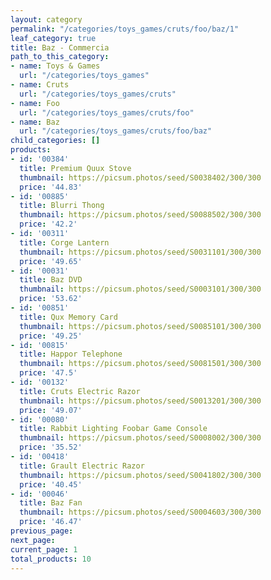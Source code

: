 ```yaml
---
layout: category
permalink: "/categories/toys_games/cruts/foo/baz/1"
leaf_category: true
title: Baz - Commercia
path_to_this_category:
- name: Toys & Games
  url: "/categories/toys_games"
- name: Cruts
  url: "/categories/toys_games/cruts"
- name: Foo
  url: "/categories/toys_games/cruts/foo"
- name: Baz
  url: "/categories/toys_games/cruts/foo/baz"
child_categories: []
products:
- id: '00384'
  title: Premium Quux Stove
  thumbnail: https://picsum.photos/seed/S0038402/300/300
  price: '44.83'
- id: '00885'
  title: Blurri Thong
  thumbnail: https://picsum.photos/seed/S0088502/300/300
  price: '42.2'
- id: '00311'
  title: Corge Lantern
  thumbnail: https://picsum.photos/seed/S0031101/300/300
  price: '49.65'
- id: '00031'
  title: Baz DVD
  thumbnail: https://picsum.photos/seed/S0003101/300/300
  price: '53.62'
- id: '00851'
  title: Qux Memory Card
  thumbnail: https://picsum.photos/seed/S0085101/300/300
  price: '49.25'
- id: '00815'
  title: Happor Telephone
  thumbnail: https://picsum.photos/seed/S0081501/300/300
  price: '47.5'
- id: '00132'
  title: Cruts Electric Razor
  thumbnail: https://picsum.photos/seed/S0013201/300/300
  price: '49.07'
- id: '00080'
  title: Rabbit Lighting Foobar Game Console
  thumbnail: https://picsum.photos/seed/S0008002/300/300
  price: '35.52'
- id: '00418'
  title: Grault Electric Razor
  thumbnail: https://picsum.photos/seed/S0041802/300/300
  price: '40.45'
- id: '00046'
  title: Baz Fan
  thumbnail: https://picsum.photos/seed/S0004603/300/300
  price: '46.47'
previous_page: 
next_page: 
current_page: 1
total_products: 10
---
```

